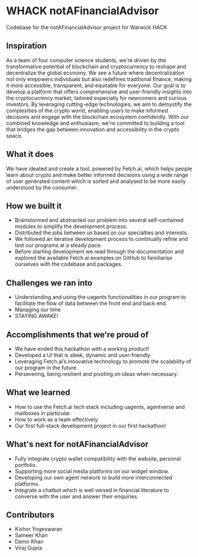 # WHACK notAFinancialAdvisor
 Codebase for the notAFinancialAdvisor project for Warwick HACK

## Inspiration
As a team of four computer science students, we're driven by the transformative potential of blockchain and cryptocurrency to reshape and decentralize the global economy. We see a future where decentralization not only empowers individuals but also redefines traditional finance, making it more accessible, transparent, and equitable for everyone.
Our goal is to develop a platform that offers comprehensive and user-friendly insights into the cryptocurrency market, tailored especially for newcomers and curious investors. By leveraging cutting-edge technologies, we aim to demystify the complexities of the crypto world, enabling users to make informed decisions and engage with the blockchain ecosystem confidently. With our combined knowledge and enthusiasm, we're committed to building a tool that bridges the gap between innovation and accessibility in the crypto space.
## What it does
We have ideated and create a tool, powered by Fetch.ai, which helps people learn about crypto and make better informed decisions using a wide range of user generated content which is sorted and analysed to be more easily understood by the consumer.
## How we built it
-	Brainstormed and abstracted our problem into several self-contained modules to simplify the development  process.
-	Distributed the jobs between us based on our specialties and interests.
-	We followed an iterative development process to continually refine and test our programs at a steady pace.
-	Before starting development we read through the documentation and explored the available Fetch.ai examples on GitHub to familiarise ourselves with the codebase and packages.

## Challenges we ran into
-	Understanding and using the uagents functionalities in our program to facilitate the flow of data between the front end and back end.
-	Managing our time 
-	STAYING AWAKE!

## Accomplishments that we're proud of
-	We have ended this hackathon with a working product!
-	Developed a UI that is sleek, dynamic and user-friendly.
-	Leveraging Fetch.ai’s innovative technology to promote the scalability of our program in the future.
-	Persevering, being resilient and pivoting on ideas when necessary.

## What we learned
-	How to use the Fetch.ai tech stack including uagents, agentverse and mailboxes in particular. 
-	How to work as a team effectively.
-	Our first full-stack development project in our first hackathon!

## What's next for notAFinancialAdvisor
-	Fully integrate crypto wallet compatibility with the website, personal portfolio.
-	Supporting more social media platforms on our widget window.
-	Developing our own agent network to build more interconnected platforms.
-	Integrate a chatbot which is well versed in financial literature to converse with the user and answer their enquiries.

## Contributors
- Kishor Yogeswaran
- Sameer Khan
- Demir Khan
- Viraj Gupta

